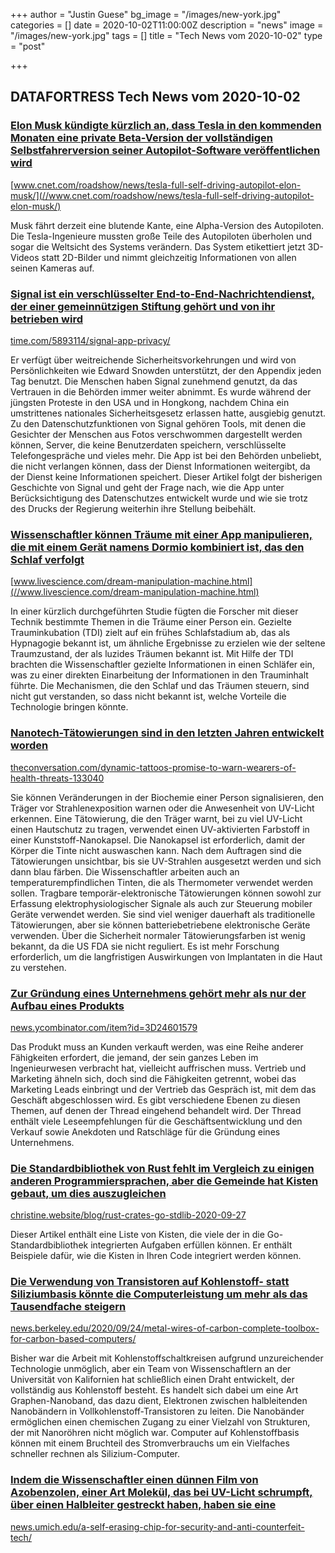 +++
author = "Justin Guese"
bg_image = "/images/new-york.jpg"
categories = []
date = 2020-10-02T11:00:00Z
description = "news"
image = "/images/new-york.jpg"
tags = []
title = "Tech News vom 2020-10-02"
type = "post"

+++

        
## DATAFORTRESS Tech News vom 2020-10-02




### [Elon Musk kündigte kürzlich an, dass Tesla in den kommenden Monaten eine private Beta-Version der vollständigen Selbstfahrerversion seiner Autopilot-Software veröffentlichen wird](//www.cnet.com/roadshow/news/tesla-full-self-driving-autopilot-elon-musk/)


[www.cnet.com/roadshow/news/tesla-full-self-driving-autopilot-elon-musk/](//www.cnet.com/roadshow/news/tesla-full-self-driving-autopilot-elon-musk/)


Musk fährt derzeit eine blutende Kante, eine Alpha-Version des Autopiloten. Die Tesla-Ingenieure mussten große Teile des Autopiloten überholen und sogar die Weltsicht des Systems verändern. Das System etikettiert jetzt 3D-Videos statt 2D-Bilder und nimmt gleichzeitig Informationen von allen seinen Kameras auf.


### [Signal ist ein verschlüsselter End-to-End-Nachrichtendienst, der einer gemeinnützigen Stiftung gehört und von ihr betrieben wird](//time.com/5893114/signal-app-privacy/)


[time.com/5893114/signal-app-privacy/](//time.com/5893114/signal-app-privacy/)


Er verfügt über weitreichende Sicherheitsvorkehrungen und wird von Persönlichkeiten wie Edward Snowden unterstützt, der den Appendix jeden Tag benutzt. Die Menschen haben Signal zunehmend genutzt, da das Vertrauen in die Behörden immer weiter abnimmt. Es wurde während der jüngsten Proteste in den USA und in Hongkong, nachdem China ein umstrittenes nationales Sicherheitsgesetz erlassen hatte, ausgiebig genutzt. Zu den Datenschutzfunktionen von Signal gehören Tools, mit denen die Gesichter der Menschen aus Fotos verschwommen dargestellt werden können, Server, die keine Benutzerdaten speichern, verschlüsselte Telefongespräche und vieles mehr. Die App ist bei den Behörden unbeliebt, die nicht verlangen können, dass der Dienst Informationen weitergibt, da der Dienst keine Informationen speichert. Dieser Artikel folgt der bisherigen Geschichte von Signal und geht der Frage nach, wie die App unter Berücksichtigung des Datenschutzes entwickelt wurde und wie sie trotz des Drucks der Regierung weiterhin ihre Stellung beibehält.


### [Wissenschaftler können Träume mit einer App manipulieren, die mit einem Gerät namens Dormio kombiniert ist, das den Schlaf verfolgt](//www.livescience.com/dream-manipulation-machine.html)


[www.livescience.com/dream-manipulation-machine.html](//www.livescience.com/dream-manipulation-machine.html)


In einer kürzlich durchgeführten Studie fügten die Forscher mit dieser Technik bestimmte Themen in die Träume einer Person ein. Gezielte Trauminkubation (TDI) zielt auf ein frühes Schlafstadium ab, das als Hypnagogie bekannt ist, um ähnliche Ergebnisse zu erzielen wie der seltene Traumzustand, der als luzides Träumen bekannt ist. Mit Hilfe der TDI brachten die Wissenschaftler gezielte Informationen in einen Schläfer ein, was zu einer direkten Einarbeitung der Informationen in den Trauminhalt führte. Die Mechanismen, die den Schlaf und das Träumen steuern, sind nicht gut verstanden, so dass nicht bekannt ist, welche Vorteile die Technologie bringen könnte.


### [Nanotech-Tätowierungen sind in den letzten Jahren entwickelt worden](//theconversation.com/dynamic-tattoos-promise-to-warn-wearers-of-health-threats-133040)


[theconversation.com/dynamic-tattoos-promise-to-warn-wearers-of-health-threats-133040](//theconversation.com/dynamic-tattoos-promise-to-warn-wearers-of-health-threats-133040)


Sie können Veränderungen in der Biochemie einer Person signalisieren, den Träger vor Strahlenexposition warnen oder die Anwesenheit von UV-Licht erkennen. Eine Tätowierung, die den Träger warnt, bei zu viel UV-Licht einen Hautschutz zu tragen, verwendet einen UV-aktivierten Farbstoff in einer Kunststoff-Nanokapsel. Die Nanokapsel ist erforderlich, damit der Körper die Tinte nicht auswaschen kann. Nach dem Auftragen sind die Tätowierungen unsichtbar, bis sie UV-Strahlen ausgesetzt werden und sich dann blau färben. Die Wissenschaftler arbeiten auch an temperaturempfindlichen Tinten, die als Thermometer verwendet werden sollen. Tragbare temporär-elektronische Tätowierungen können sowohl zur Erfassung elektrophysiologischer Signale als auch zur Steuerung mobiler Geräte verwendet werden. Sie sind viel weniger dauerhaft als traditionelle Tätowierungen, aber sie können batteriebetriebene elektronische Geräte verwenden. Über die Sicherheit normaler Tätowierungsfarben ist wenig bekannt, da die US FDA sie nicht reguliert. Es ist mehr Forschung erforderlich, um die langfristigen Auswirkungen von Implantaten in die Haut zu verstehen.


### [Zur Gründung eines Unternehmens gehört mehr als nur der Aufbau eines Produkts](//news.ycombinator.com/item?id=3D24601579)


[news.ycombinator.com/item?id=3D24601579](//news.ycombinator.com/item?id=3D24601579)


Das Produkt muss an Kunden verkauft werden, was eine Reihe anderer Fähigkeiten erfordert, die jemand, der sein ganzes Leben im Ingenieurwesen verbracht hat, vielleicht auffrischen muss. Vertrieb und Marketing ähneln sich, doch sind die Fähigkeiten getrennt, wobei das Marketing Leads einbringt und der Vertrieb das Gespräch ist, mit dem das Geschäft abgeschlossen wird. Es gibt verschiedene Ebenen zu diesen Themen, auf denen der Thread eingehend behandelt wird. Der Thread enthält viele Leseempfehlungen für die Geschäftsentwicklung und den Verkauf sowie Anekdoten und Ratschläge für die Gründung eines Unternehmens.


### [Die Standardbibliothek von Rust fehlt im Vergleich zu einigen anderen Programmiersprachen, aber die Gemeinde hat Kisten gebaut, um dies auszugleichen](//christine.website/blog/rust-crates-go-stdlib-2020-09-27)


[christine.website/blog/rust-crates-go-stdlib-2020-09-27](//christine.website/blog/rust-crates-go-stdlib-2020-09-27)


Dieser Artikel enthält eine Liste von Kisten, die viele der in die Go-Standardbibliothek integrierten Aufgaben erfüllen können. Er enthält Beispiele dafür, wie die Kisten in Ihren Code integriert werden können.


### [Die Verwendung von Transistoren auf Kohlenstoff- statt Siliziumbasis könnte die Computerleistung um mehr als das Tausendfache steigern](//news.berkeley.edu/2020/09/24/metal-wires-of-carbon-complete-toolbox-for-carbon-based-computers/)


[news.berkeley.edu/2020/09/24/metal-wires-of-carbon-complete-toolbox-for-carbon-based-computers/](//news.berkeley.edu/2020/09/24/metal-wires-of-carbon-complete-toolbox-for-carbon-based-computers/)


Bisher war die Arbeit mit Kohlenstoffschaltkreisen aufgrund unzureichender Technologie unmöglich, aber ein Team von Wissenschaftlern an der Universität von Kalifornien hat schließlich einen Draht entwickelt, der vollständig aus Kohlenstoff besteht. Es handelt sich dabei um eine Art Graphen-Nanoband, das dazu dient, Elektronen zwischen halbleitenden Nanobändern in Vollkohlenstoff-Transistoren zu leiten. Die Nanobänder ermöglichen einen chemischen Zugang zu einer Vielzahl von Strukturen, der mit Nanoröhren nicht möglich war. Computer auf Kohlenstoffbasis können mit einem Bruchteil des Stromverbrauchs um ein Vielfaches schneller rechnen als Silizium-Computer.


### [Indem die Wissenschaftler einen dünnen Film von Azobenzolen, einer Art Molekül, das bei UV-Licht schrumpft, über einen Halbleiter gestreckt haben, haben sie eine ](//news.umich.edu/a-self-erasing-chip-for-security-and-anti-counterfeit-tech/)


[news.umich.edu/a-self-erasing-chip-for-security-and-anti-counterfeit-tech/](//news.umich.edu/a-self-erasing-chip-for-security-and-anti-counterfeit-tech/)


